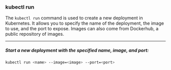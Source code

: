 ### kubectl run
The `kubectl run` command is used to create a new deployment in Kubernetes. It allows you to specify the name of the deployment, the image to use, and the port to expose.
Images can also come from Dockerhub, a public repository of images.

---

##### Start a new deployment with the specified name, image, and port:
```bash
kubectl run <name> --image=<image> --port=<port>
```